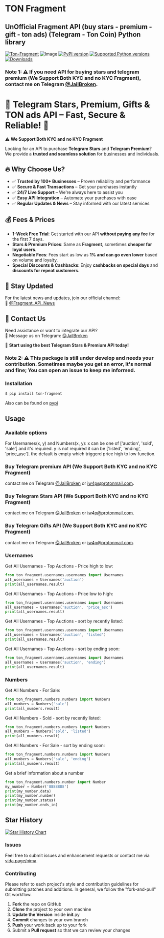# TON Fragment

## UnOfficial Fragment API (buy stars - premium - gift - ton ads) (Telegram - Ton Coin) Python library

[![Ton-Fragment](https://github.com/iw4p/ton-fragment/raw/master/images/main_page_fragment.jpeg
)](https://pypi.org/project/ton-fragment/)
![Image](https://github.com/user-attachments/assets/9e0e5de7-1aa3-4092-8dd3-28cd6fbc9b92)
[![PyPI version](https://img.shields.io/pypi/v/ton-fragment.svg)](https://pypi.org/project/ton-fragment)
[![Supported Python versions](https://img.shields.io/pypi/pyversions/ton-fragment.svg)](#Installation)
[![Downloads](https://pepy.tech/badge/ton-fragment)](https://pepy.tech/project/ton-fragment)

### Note 1: ⚠️ If you need API for buying stars and telegram premium (We Support Both KYC and no KYC Fragment), contact me on Telegram [@JailBroken](https://t.me/JailBroken). 

# 🌟 Telegram Stars, Premium, Gifts & TON ads API – Fast, Secure & Reliable! 🌟  

⚠️ **We Support Both KYC and no KYC Fragment**  

Looking for an API to purchase **Telegram Stars** and **Telegram Premium**? We provide a **trusted and seamless solution** for businesses and individuals.  

## 🔥 Why Choose Us?  
- ✅ **Trusted by 100+ Businesses** – Proven reliability and performance  
- ✅ **Secure & Fast Transactions** – Get your purchases instantly  
- ✅ **24/7 Live Support** – We're always here to assist you  
- ✅ **Easy API Integration** – Automate your purchases with ease  
- ✅ **Regular Updates & News** – Stay informed with our latest services  

## 💰 Fees & Prices  
- **1-Week Free Trial**: Get started with our API **without paying any fee** for the first 7 days.  
- **Stars & Premium Prices**: Same as **Fragment**, sometimes **cheaper for loyal users**.  
- **Negotiable Fees**: Fees start as low as **1% and can go even lower** based on volume and loyalty.  
- **Special Discounts & Cashbacks**: Enjoy **cashbacks on special days** and **discounts for repeat customers**.  

## 📢 Stay Updated  
For the latest news and updates, join our official channel:  
📢 [@Fragment_API_News](https://t.me/Fragment_API_News)  

## 💬 Contact Us  
Need assistance or want to integrate our API?  
📩 Message us on Telegram: [@JailBroken](https://t.me/JailBroken)  

🚀 **Start using the best Telegram Stars & Premium API today!**  



### Note 2: ⚠️ This package is still under develop and needs your contribution. Sometimes maybe you get an error, It's normal and fine; You can open an issue to keep me informed.

### Installation

```sh
$ pip install ton-fragment
```
Also can be found on [pypi](https://pypi.org/project/ton-fragment/)

## Usage
### Available options
For Usernames(x, y) and Numbers(x, y):
x can be one of ['auction', 'sold', 'sale'] and it's required.
y is not required it can be ['listed', 'ending', 'price_asc']. the default is empty which triggerd price high to low function.

### Buy Telegram premium API (We Support Both KYC and no KYC Fragment)
contact me on Telegram [@JailBroken](https://t.me/JailBroken) or [iw4p@protonmail.com](mailto:iw4p@protonmail.com?subject=Ton-Fragment).

### Buy Telegram Stars API (We Support Both KYC and no KYC Fragment)
contact me on Telegram [@JailBroken](https://t.me/JailBroken) or [iw4p@protonmail.com](mailto:iw4p@protonmail.com?subject=Ton-Fragment).

### Buy Telegram Gifts API (We Support Both KYC and no KYC Fragment)
contact me on Telegram [@JailBroken](https://t.me/JailBroken) or [iw4p@protonmail.com](mailto:iw4p@protonmail.com?subject=Ton-Fragment).

### Usernames
Get All Usernames - Top Auctions - Price high to low:
```python
from ton_fragment.usernames.usernames import Usernames
all_usernames = Usernames('auction')
print(all_usernames.result)
```
Get All Usernames - Top Auctions - Price low to high:
```python
from ton_fragment.usernames.usernames import Usernames
all_usernames = Usernames('auction', 'price_asc')
print(all_usernames.result)
```
Get All Usernames - Top Auctions - sort by recently listed:
```python
from ton_fragment.usernames.usernames import Usernames
all_usernames = Usernames('auction', 'listed')
print(all_usernames.result)
```
Get All Usernames - Top Auctions - sort by ending soon:
```python
from ton_fragment.usernames.usernames import Usernames
all_usernames = Usernames('auction', 'ending')
print(all_usernames.result)
```
### Numbers
Get All Numbers - For Sale:
```python
from ton_fragment.numbers.numbers import Numbers
all_numbers = Numbers('sale')
print(all_numbers.result)
```
Get All Numbers - Sold - sort by recently listed:
```python
from ton_fragment.numbers.numbers import Numbers
all_numbers = Numbers('sold', 'listed')
print(all_numbers.result)
```
Get All Numbers - For Sale - sort by ending soon:
```python
from ton_fragment.numbers.numbers import Numbers
all_numbers = Numbers('sale', 'ending')
print(all_numbers.result)
```
Get a brief information about a number
```python
from ton_fragment.numbers.number import Number
my_number = Number('8888888')
print(my_number.data)
print(my_number.number)
print(my_number.status)
print(my_number.ends_in)
```
## Star History

[![Star History Chart](https://api.star-history.com/svg?repos=iw4p/ton-fragment&type=Date)](https://star-history.com/#iw4p/ton-fragment&Date)

### Issues
Feel free to submit issues and enhancement requests or contact me via [vida.page/nima](https://vida.page/nima).

### Contributing
Please refer to each project's style and contribution guidelines for submitting patches and additions. In general, we follow the "fork-and-pull" Git workflow.

 1. **Fork** the repo on GitHub
 2. **Clone** the project to your own machine
 3. **Update the Version** inside __init__.py
 4. **Commit** changes to your own branch
 5. **Push** your work back up to your fork
 6. Submit a **Pull request** so that we can review your changes
